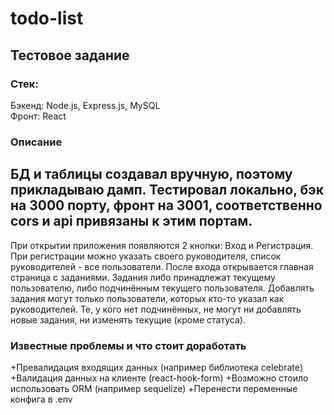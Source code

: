 # todo-list
## Тестовое задание

### Стек:  
Бэкенд: Node.js, Express.js, MySQL  
Фронт: React

### Описание  
БД и таблицы создавал вручную, поэтому прикладываю дамп.
Тестировал локально, бэк на 3000 порту, фронт на 3001, соответственно cors и api привязаны к этим портам.  
---
При открытии приложения появляются 2 кнопки: Вход и Регистрация. При регистрации можно указать своего руководителя, список руководителей - все пользователи.
После входа открывается главная страница с заданиями. Задания либо принадлежат текущему пользователю, либо подчинённым текущего пользователя.
Добавлять задания могут только пользователи, которых кто-то указал как руководителей.
Те, у кого нет подчинённых, не могут ни добавлять новые задания, ни изменять текущие (кроме статуса).

### Известные проблемы и что стоит доработать  
+Превалидация входящих данных (например библиотека celebrate)
+Валидация данных на клиенте (react-hook-form)
+Возможно стоило использовать ORM (например sequelize)
+Перенести переменные конфига в .env
